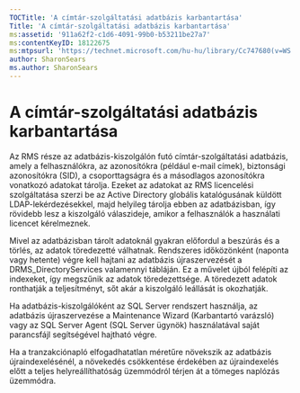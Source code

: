 ```yaml
---
TOCTitle: 'A címtár-szolgáltatási adatbázis karbantartása'
Title: 'A címtár-szolgáltatási adatbázis karbantartása'
ms:assetid: '911a62f2-c1d6-4091-99b0-b53211be27a7'
ms:contentKeyID: 18122675
ms:mtpsurl: 'https://technet.microsoft.com/hu-hu/library/Cc747680(v=WS.10)'
author: SharonSears
ms.author: SharonSears
---
```


A címtár-szolgáltatási adatbázis karbantartása
==============================================

Az RMS része az adatbázis-kiszolgálón futó címtár-szolgáltatási adatbázis, amely a felhasználókra, az azonosítókra (például e-mail címek), biztonsági azonosítókra (SID), a csoporttagságra és a másodlagos azonosítókra vonatkozó adatokat tárolja. Ezeket az adatokat az RMS licencelési szolgáltatása szerzi be az Active Directory globális katalógusának küldött LDAP-lekérdezésekkel, majd helyileg tárolja ebben az adatbázisban, így rövidebb lesz a kiszolgáló válaszideje, amikor a felhasználók a használati licencet kérelmeznek.

Mivel az adatbázisban tárolt adatoknál gyakran előfordul a beszúrás és a törlés, az adatok töredezetté válhatnak. Rendszeres időközönként (naponta vagy hetente) végre kell hajtani az adatbázis újraszervezését a DRMS\_DirectoryServices valamennyi tábláján. Ez a művelet újból felépíti az indexeket, így megszűnik az adatok töredezettsége. A töredezett adatok ronthatják a teljesítményt, sőt akár a kiszolgáló leállását is okozhatják.

Ha adatbázis-kiszolgálóként az SQL Server rendszert használja, az adatbázis újraszervezése a Maintenance Wizard (Karbantartó varázsló) vagy az SQL Server Agent (SQL Server ügynök) használatával saját parancsfájl segítségével hajtható végre.

Ha a tranzakciónapló elfogadhatatlan méretűre növekszik az adatbázis újraindexelésénél, a növekedés csökkentése érdekében az újraindexelés előtt a teljes helyreállíthatóság üzemmódról térjen át a tömeges naplózás üzemmódra.
